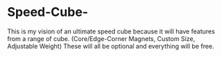 # Speed-Cube-
This is my vision of an ultimate speed cube because it will have features from a range of cube. (Core/Edge-Corner Magnets, Custom Size, Adjustable Weight) These will all be optional and everything will be free.
